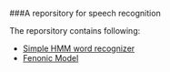 ###A reporsitory for speech recognition

The reporsitory contains following:

- [Simple HMM word recognizer][1]
- [Fenonic Model][2]

[1]:https://github.com/Nero-Hu/speech/tree/master/HMM
[2]:https://github.com/Nero-Hu/speech/tree/master/recognizer
